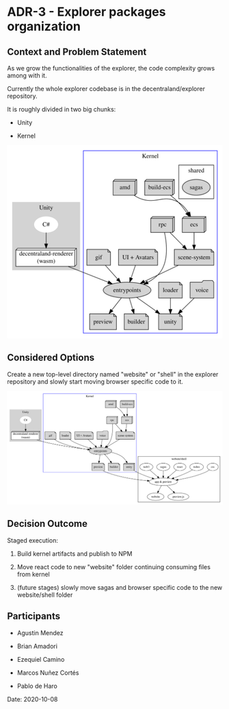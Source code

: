 
# ADR-3 - Explorer packages organization

## Context and Problem Statement

As we grow the functionalities of the explorer, the code complexity grows among with it.

Currently the whole explorer codebase is in the decentraland/explorer repository.

It is roughly divided in two big chunks:

* Unity

* Kernel

<!--
```dot
digraph G {
    subgraph cluster_0 {
        style=filled;
        color=lightgrey;
        node [style=filled,color=white];
        "C#" -&gt; "decentraland-renderer";
        "decentraland-renderer" [label="decentraland-renderer\n(wasm)",shape=box3d,color=black,fillcolor=white];
        label = "Unity";
    }

    subgraph cluster_1 {
        node [style=filled];
        "build-ecs" [shape=box3d];
        amd [shape=box3d];
        "build-ecs" -&gt; ecs;
        amd -&gt; ecs;
        ecs [shape=box3d];
        rpc [shape=box3d];
        voice [shape=folder];

        ui -&gt; entrypoints;
        "loader" -&gt; "unity";
        "gif" -&gt; entrypoints;
        "voice" -&gt; unity;


        // workers
        gif [shape=note];
        "scene-system" [shape=note];
        "scene-system" -&gt; entrypoints;
        loader [shape=note];
        "ui" [shape=note,label="UI + Avatars"];

        subgraph cluster_2 { 
            sagas;
            label=shared;
        }

        ecs -&gt; "scene-system";
        rpc -&gt; "scene-system";
        rpc -&gt; entrypoints;
        "entrypoints" -&gt; "preview" ;
        "entrypoints" -&gt; "builder";
        "entrypoints" -&gt; "unity";
        preview [shape=note];
        unity [shape=note];
        builder [shape=note];
        label = "Kernel";
        color=blue
    }

    "decentraland-renderer" -&gt; "entrypoints";
}
```
-->
![images/fig-explorer-packages-organization.svg](images/fig-explorer-packages-organization.svg)

## Considered Options

Create a new top-level directory named "website" or "shell" in the explorer repository and slowly start moving browser specific code to it.

<!--
```dot
digraph G {

        subgraph cluster_0 {
            style=filled;
            color=lightgrey;
            node [style=filled,color=white];
            "C#" -&gt; "decentraland-renderer";
            "decentraland-renderer" [label="decentraland-renderer\n(wasm)",shape=box3d,color=black,fillcolor=white];
            label = "Unity";
        }
    subgraph cluster_1 {



        node [style=filled];
        "build-ecs" [shape=box3d];
        amd [shape=box3d];
        "build-ecs" -&gt; ecs;
        amd -&gt; ecs;
        ecs [shape=box3d];
        rpc [shape=box3d];
        voice [shape=folder];

        ui -&gt; entrypoints;
        "loader" -&gt; entrypoints;
        "gif" -&gt; entrypoints;
        "voice" -&gt; entrypoints;


        // workers
        gif [shape=note];
        "scene-system" [shape=note];
        "scene-system" -&gt; entrypoints;
        loader [shape=note];
        "ui" [shape=note,label="UI + Avatars"];


        ecs -&gt; "scene-system";
        rpc -&gt; "scene-system";
        rpc -&gt; entrypoints;
        "entrypoints" -&gt; "preview" ;
        "entrypoints" -&gt; "builder";
        "entrypoints" -&gt; "unity";
        preview [shape=note];
        unity [shape=note,shape=box3d];
        builder [shape=note];
        label = "Kernel";
        color=blue;
    }
    subgraph cluster_3 {

    "decentraland-renderer" -&gt; "entrypoints";

    css-&gt;app;   
    redux-&gt;app;
    react-&gt;app;
    sagas-&gt;app;
    web3-&gt;app;
    unity-&gt;app;
    preview-&gt;app;

    app [label="app &amp; preview"];
    app-&gt;"website";
    app-&gt;"preview.js";
        
    label="website/shell";
    }
}
```
-->
![images/fig-explorer-packages-organization-1.svg](images/fig-explorer-packages-organization-1.svg)

## Decision Outcome

Staged execution:

1. Build kernel artifacts and publish to NPM

2. Move react code to new "website" folder continuing consuming files from kernel

3. (future stages) slowly move sagas and browser specific code to the new website/shell folder

## Participants

- Agustin Mendez

- Brian Amadori

- Ezequiel Camino

- Marcos Nuñez Cortés

- Pablo de Haro

Date: 2020-10-08
